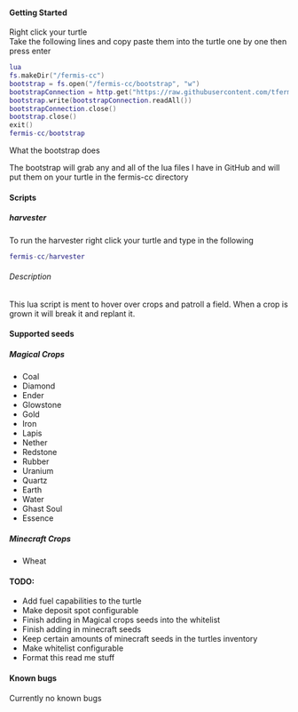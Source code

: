 <h4>Getting Started</h4>
<p>Right click your turtle<br>
Take the following lines and copy paste them into the turtle one by one then press enter<br></p>

```lua
lua
fs.makeDir("/fermis-cc")
bootstrap = fs.open("/fermis-cc/bootstrap", "w")
bootstrapConnection = http.get("https://raw.githubusercontent.com/tfermm/Fermis-cc/master/bootstrab.lua")
bootstrap.write(bootstrapConnection.readAll())
bootstrapConnection.close()
bootstrap.close()
exit()
fermis-cc/bootstrap
```

What the bootstrap does

The bootstrap will grab any and all of the lua files I have in GitHub and will put them on your turtle in the fermis-cc directory

<h4>Scripts</h4>

<h5>harvester</h5>

To run the harvester right click your turtle and type in the following

```lua
fermis-cc/harvester
```

<h6>Description</h6>
This lua script is ment to hover over crops and patroll a field.
When a crop is grown it will break it and replant it.

<h4>Supported seeds</h4>

<h5>Magical Crops</h5>
<ul>
	<li>Coal</li>
	<li>Diamond</li>
	<li>Ender</li>
	<li>Glowstone</li>
	<li>Gold</li>
	<li>Iron</li>
	<li>Lapis</li>
	<li>Nether</li>
	<li>Redstone</li>
	<li>Rubber</li>
	<li>Uranium</li>
	<li>Quartz</li>
	<li>Earth</li>
	<li>Water</li>
	<li>Ghast Soul</li>
	<li>Essence</li>
</ul>

<h5>Minecraft Crops</h5>
<ul>
	<li>Wheat</li>
</ul>

<h4>TODO:</h4>
<ul>
	<li>Add fuel capabilities to the turtle</li>
	<li>Make deposit spot configurable</li>
	<li>Finish adding in Magical crops seeds into the whitelist</li>
	<li>Finish adding in minecraft seeds</li>
	<li>Keep certain amounts of minecraft seeds in the turtles inventory</li>
	<li>Make whitelist configurable</li>
	<li>Format this read me stuff</li>
</ul>
<h4>Known bugs</h4>
Currently no known bugs
